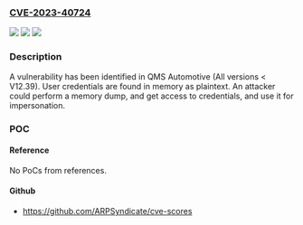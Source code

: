 ### [CVE-2023-40724](https://cve.mitre.org/cgi-bin/cvename.cgi?name=CVE-2023-40724)
![](https://img.shields.io/static/v1?label=Product&message=QMS%20Automotive&color=blue)
![](https://img.shields.io/static/v1?label=Version&message=All%20versions%20%3C%20V12.39%20&color=brightgreen)
![](https://img.shields.io/static/v1?label=Vulnerability&message=CWE-316%3A%20Cleartext%20Storage%20of%20Sensitive%20Information%20in%20Memory&color=brightgreen)

### Description

A vulnerability has been identified in QMS Automotive (All versions < V12.39). User credentials are found in memory as plaintext. An attacker could perform a memory dump, and get access to credentials, and use it for impersonation.

### POC

#### Reference
No PoCs from references.

#### Github
- https://github.com/ARPSyndicate/cve-scores

